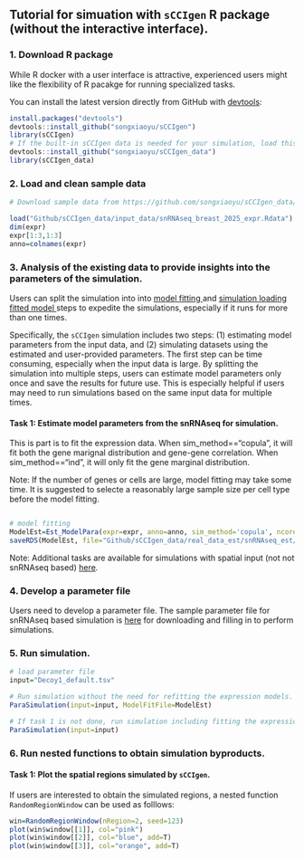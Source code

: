 
## Tutorial for simuation with `sCCIgen` R package (without the interactive interface).

### 1. Download R package

While R docker with a user interface is attractive, experienced users
might like the flexibility of R pacakge for running specialized tasks.

You can install the latest version directly from GitHub with
[devtools](https://github.com/hadley/devtools):

``` r
install.packages("devtools")
devtools::install_github("songxiaoyu/sCCIgen")
library(sCCIgen)
# If the built-in sCCIgen data is needed for your simulation, load this package as well.
devtools::install_github("songxiaoyu/sCCIgen_data")
library(sCCIgen_data)
```

### 2. Load and clean sample data

``` r
# Download sample data from https://github.com/songxiaoyu/sCCIgen_data/tree/main/input_data. 

load("Github/sCCIgen_data/input_data/snRNAseq_breast_2025_expr.Rdata")
dim(expr)
expr[1:3,1:3]
anno=colnames(expr)
```

### 3. Analysis of the existing data to provide insights into the parameters of the simulation.

Users can split the simulation into into <u> model fitting </u> and <u>
simulation loading fitted model </u> steps to expedite the simulations,
especially if it runs for more than one times.

Specifically, the `sCCIgen` simulation includes two steps: (1)
estimating model parameters from the input data, and (2) simulating
datasets using the estimated and user-provided parameters. The first
step can be time consuming, especially when the input data is large. By
splitting the simulation into multiple steps, users can estimate model
parameters only once and save the results for future use. This is
especially helpful if users may need to run simulations based on the
same input data for multiple times.

#### Task 1: Estimate model parameters from the snRNAseq for simulation.

This is part is to fit the expression data. When sim_method==“copula”,
it will fit both the gene marignal distribution and gene-gene
correlation. When sim_method==“ind”, it will only fit the gene marginal
distribution.

Note: If the number of genes or cells are large, model fitting may take
some time. It is suggested to selecte a reasonably large sample size per
cell type before the model fitting.

``` r

# model fitting 
ModelEst=Est_ModelPara(expr=expr, anno=anno, sim_method='copula', ncores=10)
saveRDS(ModelEst, file="Github/sCCIgen_data/real_data_est/snRNAseq_est/snRNAseq_breast_2025_fit_w_cor.RDS")
```


Note: Additional tasks are available for simulations with spatial input
(not not snRNAseq based) [here](Rpackage_SRT.md).

### 4. Develop a parameter file

Users need to develop a parameter file. The sample parameter file for
snRNAseq based simulation is
[here](https://github.com/songxiaoyu/sCCIgen_data/sample_parameter_file/snRNAseq)
for downloading and filling in to perform simulations.


### 5. Run simulation.

``` r
# load parameter file
input="Decoy1_default.tsv"

# Run simulation without the need for refitting the expression models.
ParaSimulation(input=input, ModelFitFile=ModelEst)

# If task 1 is not done, run simulation including fitting the expression models.
ParaSimulation(input=input)

```

### 6. Run nested functions to obtain simulation byproducts. 

#### Task 1: Plot the spatial regions simulated by `sCCIgen`. 

If users are interested to obtain the simulated regions, a nested function `RandomRegionWindow` can be used as folllows: 


```R
win=RandomRegionWindow(nRegion=2, seed=123)
plot(win$window[[1]], col="pink")
plot(win$window[[2]], col="blue", add=T)
plot(win$window[[3]], col="orange", add=T)

````

